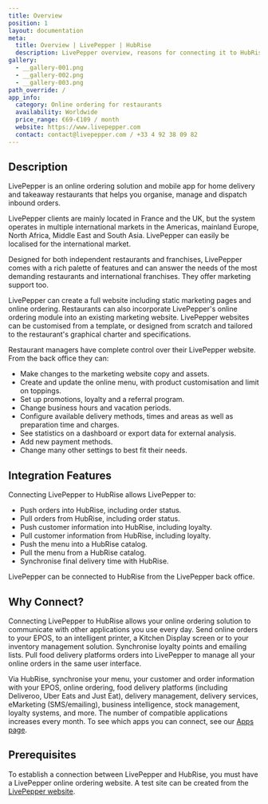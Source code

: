 ```yaml
---
title: Overview
position: 1
layout: documentation
meta:
  title: Overview | LivePepper | HubRise
  description: LivePepper overview, reasons for connecting it to HubRise and summary of integrated features. Synchronise data between your EPOS and your apps.
gallery:
  - __gallery-001.png
  - __gallery-002.png
  - __gallery-003.png
path_override: /
app_info:
  category: Online ordering for restaurants
  availability: Worldwide
  price_range: €69-€109 / month
  website: https://www.livepepper.com
  contact: contact@livepepper.com / +33 4 92 38 09 82
---
```


## Description

LivePepper is an online ordering solution and mobile app for home delivery and takeaway restaurants that helps you organise, manage and dispatch inbound orders. 

LivePepper clients are mainly located in France and the UK, but the system operates in multiple international markets in the Americas, mainland Europe, North Africa, Middle East and South Asia. LivePepper can easily be localised for the international market.

Designed for both independent restaurants and franchises, LivePepper comes with a rich palette of features and can answer the needs of the most demanding restaurants and international franchises. They offer marketing support too.

LivePepper can create a full website including static marketing pages and online ordering. Restaurants can also incorporate LivePepper's online ordering module into an existing marketing website. LivePepper websites can be customised from a template, or designed from scratch and tailored to the restaurant's graphical charter and specifications.

Restaurant managers have complete control over their LivePepper website. From the back office they can:
- Make changes to the marketing website copy and assets.
- Create and update the online menu, with product customisation and limit on toppings.
- Set up promotions, loyalty and a referral program.
- Change business hours and vacation periods.
- Configure available delivery methods, times and areas as well as preparation time and charges.
- See statistics on a dashboard or export data for external analysis.
- Add new payment methods.
- Change many other settings to best fit their needs.


## Integration Features

Connecting LivePepper to HubRise allows LivePepper to:

- Push orders into HubRise, including order status.
- Pull orders from HubRise, including order status.
- Push customer information into HubRise, including loyalty.
- Pull customer information from HubRise, including loyalty.
- Push the menu into a HubRise catalog.
- Pull the menu from a HubRise catalog.
- Synchronise final delivery time with HubRise.

LivePepper can be connected to HubRise from the LivePepper back office.

## Why Connect?

Connecting LivePepper to HubRise allows your online ordering solution to communicate with other applications you use every day. Send online orders to your EPOS, to an intelligent printer, a Kitchen Display screen or to your inventory management solution. Synchronise loyalty points and emailing lists. Pull food delivery platforms orders into LivePepper to manage all your online orders in the same user interface. 

Via HubRise, synchronise your menu, your customer and order information with your EPOS, online ordering, food delivery platforms (including Deliveroo, Uber Eats and Just Eat), delivery management, delivery services, eMarketing (SMS/emailing), business intelligence, stock management, loyalty systems, and more. The number of compatible applications increases every month. To see which apps you can connect, see our [Apps page](/apps).

## Prerequisites

To establish a connection between LivePepper and HubRise, you must have a LivePepper online ordering website. A test site can be created from the [LivePepper website](https://www.livepepper.com).
